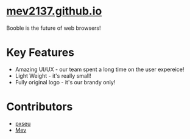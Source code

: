 # [mev2137.github.io](https://mev2137.github.io)

Booble is the future of web browsers!

# Key Features

-   Amazing UI/UX - our team spent a long time on the user expereice!
-   Light Weight - it's really small!
-   Fully original logo - it's our brandy only!

# Contributors

-   [pxseu](https://github.com/pxseu)
-   [Mev](https://github.com/mev2137)
